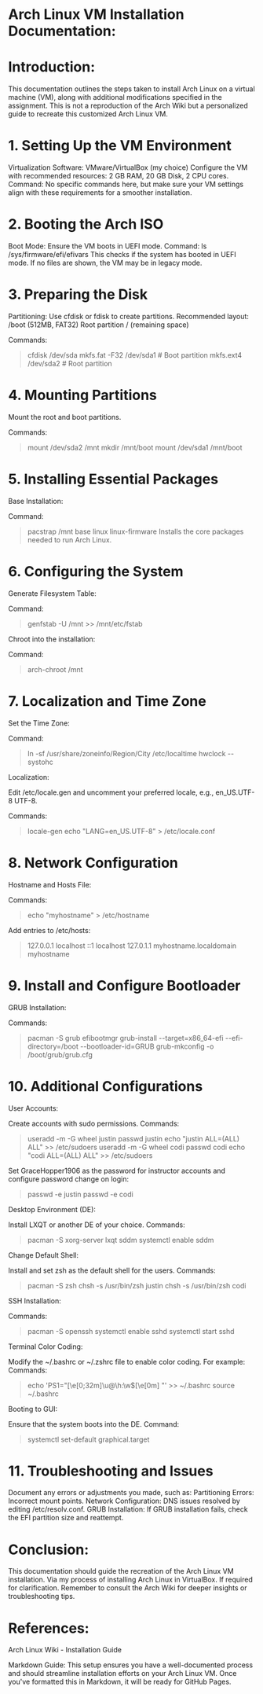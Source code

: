 # Arch Linux VM Installation Documentation:

# Introduction:
This documentation outlines the steps taken to install Arch Linux on a virtual machine (VM), along with additional modifications specified in the assignment. This is not a reproduction of the Arch Wiki but a personalized guide to recreate this customized Arch Linux VM.

# 1. Setting Up the VM Environment
Virtualization Software: VMware/VirtualBox (my choice)
Configure the VM with recommended resources: 2 GB RAM, 20 GB Disk, 2 CPU cores.
Command: No specific commands here, but make sure your VM settings align with these requirements for a smoother installation.

# 2. Booting the Arch ISO
Boot Mode: Ensure the VM boots in UEFI mode.
Command: ls /sys/firmware/efi/efivars
This checks if the system has booted in UEFI mode. If no files are shown, the VM may be in legacy mode.

# 3. Preparing the Disk
Partitioning:
Use cfdisk or fdisk to create partitions. Recommended layout:
/boot (512MB, FAT32)
Root partition / (remaining space)

Commands:
> cfdisk /dev/sda
> mkfs.fat -F32 /dev/sda1   # Boot partition
> mkfs.ext4 /dev/sda2       # Root partition

# 4. Mounting Partitions
Mount the root and boot partitions.

Commands:
> mount /dev/sda2 /mnt
> mkdir /mnt/boot
> mount /dev/sda1 /mnt/boot


# 5. Installing Essential Packages
Base Installation:

Command:
> pacstrap /mnt base linux linux-firmware
> Installs the core packages needed to run Arch Linux.


# 6. Configuring the System
Generate Filesystem Table:

Command:
> genfstab -U /mnt >> /mnt/etc/fstab

Chroot into the installation:

Command:
> arch-chroot /mnt


# 7. Localization and Time Zone
Set the Time Zone:

Command:
> ln -sf /usr/share/zoneinfo/Region/City /etc/localtime
> hwclock --systohc

Localization:

Edit /etc/locale.gen and uncomment your preferred locale, e.g., en_US.UTF-8 UTF-8.

Commands:
> locale-gen
> echo "LANG=en_US.UTF-8" > /etc/locale.conf


# 8. Network Configuration
Hostname and Hosts File:

Commands:
> echo "myhostname" > /etc/hostname

Add entries to /etc/hosts:
> 127.0.0.1   localhost
> ::1         localhost
> 127.0.1.1   myhostname.localdomain myhostname


# 9. Install and Configure Bootloader
GRUB Installation:

Commands:
> pacman -S grub efibootmgr
> grub-install --target=x86_64-efi --efi-directory=/boot --bootloader-id=GRUB
> grub-mkconfig -o /boot/grub/grub.cfg


# 10. Additional Configurations
User Accounts:

Create accounts with sudo permissions.
Commands:
> useradd -m -G wheel justin
> passwd justin
> echo "justin ALL=(ALL) ALL" >> /etc/sudoers
> useradd -m -G wheel codi
> passwd codi
> echo "codi ALL=(ALL) ALL" >> /etc/sudoers

Set GraceHopper1906 as the password for instructor accounts and configure password change on login:
> passwd -e justin
> passwd -e codi


Desktop Environment (DE):

Install LXQT or another DE of your choice.
Commands:
> pacman -S xorg-server lxqt sddm
> systemctl enable sddm

Change Default Shell:

Install and set zsh as the default shell for the users.
Commands:
> pacman -S zsh
> chsh -s /usr/bin/zsh justin
> chsh -s /usr/bin/zsh codi

SSH Installation:

Commands:
> pacman -S openssh
> systemctl enable sshd
> systemctl start sshd

Terminal Color Coding:

Modify the ~/.bashrc or ~/.zshrc file to enable color coding. For example:
Commands:
> echo 'PS1="\[\e[0;32m\]\u@\h:\w$\[\e[0m\] "' >> ~/.bashrc
> source ~/.bashrc

Booting to GUI:

Ensure that the system boots into the DE.
Command:
> systemctl set-default graphical.target

# 11. Troubleshooting and Issues
Document any errors or adjustments you made, such as:
Partitioning Errors: Incorrect mount points.
Network Configuration: DNS issues resolved by editing /etc/resolv.conf.
GRUB Installation: If GRUB installation fails, check the EFI partition size and reattempt.

# Conclusion:
This documentation should guide the recreation of the Arch Linux VM installation. Via my process of installing Arch Linux in VirtualBox. If required for clarification. Remember to consult the Arch Wiki for deeper insights or troubleshooting tips.

# References:
Arch Linux Wiki - Installation Guide

Markdown Guide:
This setup ensures you have a well-documented process and should streamline installation efforts on your Arch Linux VM. Once you've formatted this in Markdown, it will be ready for GitHub Pages.


